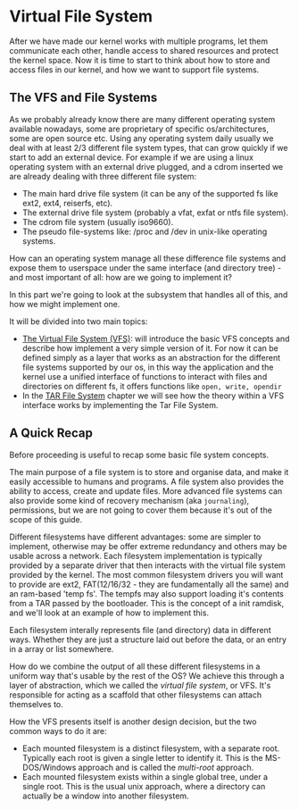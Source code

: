 # Virtual File System

After we have made our kernel works with multiple programs, let them communicate each other, handle access to shared resources and protect the kernel space. Now it is time to start to think about how to store and access files in our kernel, and how we want to support file systems.

## The VFS and File Systems

As we probably already know there are many different operating system available nowadays, some are proprietary of specific os/architectures, some are open source etc. Using any operating system daily usually we deal with at least 2/3 different file system types, that can grow quickly if we start to add an external device. For example if we are using a linux operating system with an external drive plugged, and a cdrom inserted we are already dealing with three different file system: 

* The main hard drive file system (it can be any of the supported fs like ext2, ext4, reiserfs, etc).
* The external drive file system (probably a vfat, exfat or ntfs file system).
* The cdrom file system (usually iso9660).
* The pseudo file-systems like: /proc and /dev in unix-like operating systems.

How can an operating system manage all these difference file systems and expose them to userspace under the same interface (and directory tree) - and most important of all: how are we going to implement it?

In this part we're going to look at the subsystem that handles all of this, and how we might implement one.

It will be divided into two main topics: 

* [The Virtual File System (VFS)](02_VirtualFileSystem.md): will introduce the basic VFS concepts and describe how implement a very simple version of it. For now it can be defined simply as a layer that works as an abstraction for the different file systems supported by our os, in this way the application and the kernel use a unified interface of functions to interact with files and directories on different fs, it offers functions like `open, write, opendir`
* In the [TAR File System](03_TarFileSystem.md) chapter we will see how the theory within a VFS interface works by implementing the Tar File System.

## A Quick Recap

Before proceeding is useful to recap some basic file system concepts.

The main purpose of a file system is to store and organise data, and make it easily accessible to humans and programs. A file system also provides the ability to access, create and update files. More advanced file systems can also provide some kind of recovery mechanism (aka `journaling`), permissions,  but we are not going to cover them because it's out of the scope of this guide. 

Different filesystems have different advantages: some are simpler to implement, otherwise may be offer extreme redundancy and others may be usable across a network. Each filesystem implementation is typically provided by a separate driver that then interacts with the virtual file system provided by the kernel. The most common filesystem drivers you will want to provide are ext2, FAT(12/16/32 - they are fundamentally all the same) and an ram-based 'temp fs'. The tempfs may also support loading it's contents from a TAR passed by the bootloader. This is the concept of a init ramdisk, and we'll look at an example of how to implement this.

Each filesystem interally represents file (and directory) data in different ways. Whether they are just a structure laid out before the data, or an entry in a array or list somewhere.

How do we combine the output of all these different filesystems in a uniform way that's usable by the rest of the OS? We achieve this through a layer of abstraction, which we called the *virtual file system*, or VFS. It's responsible for acting as a scaffold that other filesystems can attach themselves to. 

How the VFS presents itself is another design decision, but the two common ways to do it are:

* Each mounted filesystem is a distinct filesystem, with a separate root. Typically each root is given a single letter to identify it. This is the MS-DOS/Windows approach and is called the *multi-root* approach.
* Each mounted filesystem exists within a single global tree, under a single root. This is the usual unix approach, where a directory can actually be a window into another filesystem.

